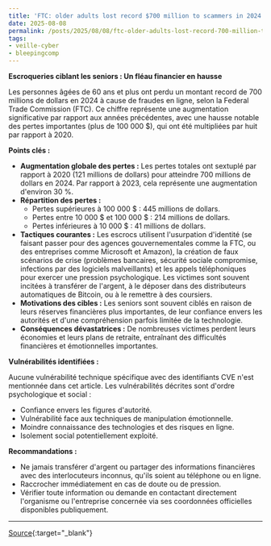 ```yaml
---
title: 'FTC: older adults lost record $700 million to scammers in 2024'
date: 2025-08-08
permalink: /posts/2025/08/08/ftc-older-adults-lost-record-700-million-to-scammers-in-2024/
tags:
- veille-cyber
- bleepingcomp
---
```

**Escroqueries ciblant les seniors : Un fléau financier en hausse**

Les personnes âgées de 60 ans et plus ont perdu un montant record de 700 millions de dollars en 2024 à cause de fraudes en ligne, selon la Federal Trade Commission (FTC). Ce chiffre représente une augmentation significative par rapport aux années précédentes, avec une hausse notable des pertes importantes (plus de 100 000 $), qui ont été multipliées par huit par rapport à 2020.

**Points clés :**

*   **Augmentation globale des pertes :** Les pertes totales ont sextuplé par rapport à 2020 (121 millions de dollars) pour atteindre 700 millions de dollars en 2024. Par rapport à 2023, cela représente une augmentation d'environ 30 %.
*   **Répartition des pertes :**
    *   Pertes supérieures à 100 000 $ : 445 millions de dollars.
    *   Pertes entre 10 000 $ et 100 000 $ : 214 millions de dollars.
    *   Pertes inférieures à 10 000 $ : 41 millions de dollars.
*   **Tactiques courantes :** Les escrocs utilisent l'usurpation d'identité (se faisant passer pour des agences gouvernementales comme la FTC, ou des entreprises comme Microsoft et Amazon), la création de faux scénarios de crise (problèmes bancaires, sécurité sociale compromise, infections par des logiciels malveillants) et les appels téléphoniques pour exercer une pression psychologique. Les victimes sont souvent incitées à transférer de l'argent, à le déposer dans des distributeurs automatiques de Bitcoin, ou à le remettre à des coursiers.
*   **Motivations des cibles :** Les seniors sont souvent ciblés en raison de leurs réserves financières plus importantes, de leur confiance envers les autorités et d'une compréhension parfois limitée de la technologie.
*   **Conséquences dévastatrices :** De nombreuses victimes perdent leurs économies et leurs plans de retraite, entraînant des difficultés financières et émotionnelles importantes.

**Vulnérabilités identifiées :**

Aucune vulnérabilité technique spécifique avec des identifiants CVE n'est mentionnée dans cet article. Les vulnérabilités décrites sont d'ordre psychologique et social :

*   Confiance envers les figures d'autorité.
*   Vulnérabilité face aux techniques de manipulation émotionnelle.
*   Moindre connaissance des technologies et des risques en ligne.
*   Isolement social potentiellement exploité.

**Recommandations :**

*   Ne jamais transférer d'argent ou partager des informations financières avec des interlocuteurs inconnus, qu'ils soient au téléphone ou en ligne.
*   Raccrocher immédiatement en cas de doute ou de pression.
*   Vérifier toute information ou demande en contactant directement l'organisme ou l'entreprise concernée via ses coordonnées officielles disponibles publiquement.

---
[Source](https://www.bleepingcomputer.com/news/security/ftc-older-adults-lost-record-700-million-to-scammers-in-2024/){:target="_blank"}
